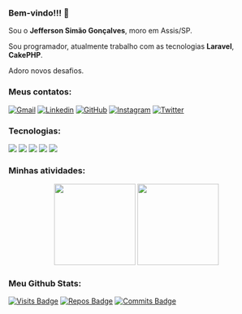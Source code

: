 ### Bem-vindo!!! 👋

Sou o **Jefferson Simão Gonçalves**, moro em Assis/SP.

Sou programador, atualmente trabalho com as tecnologias **Laravel**, **CakePHP**. 

Adoro novos desafios.

### Meus contatos:

[![Gmail](https://img.shields.io/badge/-Gmail-FF0000?style=for-the-badge&labelColor=FF0000&logo=gmail&logoColor=white)](mailto:gerson.simao.92@gmail.com)
[![Linkedin](https://img.shields.io/badge/-Linkedin-0e76a8?style=for-the-badge&logo=Linkedin&logoColor=white)](https://www.linkedin.com/in/jeffersonsimaogoncalves/)
[![GitHub](https://img.shields.io/badge/Github-100000?style=for-the-badge&logo=github&logoColor=white)](https://github.com/jeffersonsimaogoncalves)
[![Instagram](https://img.shields.io/badge/instagram-E4405F.svg?style=for-the-badge&logo=instagram&logoColor=white)](https://www.instagram.com/jeffersonsimaogoncalves/)
[![Twitter](https://img.shields.io/badge/twitter-1DA1F2.svg?style=for-the-badge&logo=twitter&logoColor=white)](https://twitter.com/jsimaogoncalves)

<!--
**jeffersonsimaogoncalves/jeffersonsimaogoncalves** is a ✨ _special_ ✨ repository because its `README.md` (this file) appears on your GitHub profile.

Here are some ideas to get you started:

- 🔭 I’m currently working on ...
- 🌱 I’m currently learning ...
- 👯 I’m looking to collaborate on ...
- 🤔 I’m looking for help with ...
- 💬 Ask me about ...
- 📫 How to reach me: ...
- 😄 Pronouns: ...
- ⚡ Fun fact: ...
-->
### Tecnologias:

<p>
  <img src="https://img.shields.io/badge/php%20-%23121011.svg?&style=for-the-badge&logo=php"/>
  <img src="https://img.shields.io/badge/cakephp%20-%23121011?style=for-the-badge&logo=cakephp"/>
  <img src="https://img.shields.io/badge/javascript%20-%23121011.svg?&style=for-the-badge&logo=javascript"/>
  <img src="https://img.shields.io/badge/git%20-%23121011.svg?&style=for-the-badge&logo=git&logoColor=white"/>
  <img src="https://img.shields.io/badge/github%20-%23121011.svg?&style=for-the-badge&logo=github&logoColor=white"/>
</p>


### Minhas atividades:

<p align = "center">
  <img height="160" src="https://github-readme-stats.vercel.app/api?username=jeffersonsimaogoncalves&theme=dracula&count_private=true&show_icons=true&hide_title=false&line_height=27"/>
  <img height="160" src="https://github-readme-stats.vercel.app/api/top-langs/?username=jeffersonsimaogoncalves&langs_count=15&theme=dracula&hide_title=false&layout=compact"/>
</p>

### Meu Github Stats:

[![Visits Badge](https://badges.pufler.dev/visits/jeffersonsimaogoncalves/jeffersonsimaogoncalves?style=for-the-badge)](https://github.com/jeffersonsimaogoncalves/jeffersonsimaogoncalves)
[![Repos Badge](https://badges.pufler.dev/repos/jeffersonsimaogoncalves?style=for-the-badge)](https://github.com/jeffersonsimaogoncalves?tab=repositories)
[![Commits Badge](https://badges.pufler.dev/commits/monthly/jeffersonsimaogoncalves?style=for-the-badge)](https://github.com/jeffersonsimaogoncalves)
